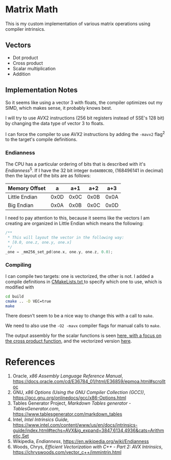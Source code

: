 # Matrix Math

This is my custom implementation of various matrix operations using compiler intrinsics.

## Vectors
* Dot product
* Cross product
* Scalar multiplication
* Addition

## Implementation Notes

So it seems like using a vector 3 with floats, the compiler optimizes out my SIMD, which makes sense, it probably knows best. 

I will try to use AVX2 instructions (256 bit registers instead of SSE's 128 bit) by changing the data type of vector 3 to floats.

I can force the compiler to use AVX2 instructions by adding the `-mavx2` flag<sup>2</sup> to the target's compile definitions. 


### Endianness 
The CPU has a particular ordering of bits that is described with it's _Endianness_<sup>5</sup>. If I have the 32 bit integer `0x0A0B0C0D`, (168496141 in decimal) then the layout of the bits are as follows:

| Memory Offset | a    | a+1  | a+2  | a+3  |
|---------------|------|------|------|------|
| Little Endian | 0x0D | 0x0C | 0x0B | 0x0A |
| Big Endian    | 0x0A | 0x0B | 0x0C | 0x0D |

I need to pay attention to this, because it seems like the vectors I am creating are organized in Little Endian which means the following: 

```c++
/**
 * This will layout the vector in the following way:
 * [0.0, one.z, one.y, one.x]
 */
_one = _mm256_set_pd(one.x, one.y, one.z, 0.0);
```

### Compiling
I can compile two targets: one is vectorized, the other is not.  I added a compile definitions in [ CMakeLists.txt ](./CMakeLists.txt#L17) to specify which one to use, which is modified with 
```bash
cd build
cmake .. -D VEC=true
make
```
There doesn't seem to be a nice way to change this with a call to `make`.

We need to also use the `-O2 -mavx` compiler flags for manual calls to `make`. 

The output assembly for the scalar functions is seen [here, with a focus on the cross product function](../logs/matrix-math-scalar-disassembly.txt#83), and the vectorized version [here](../logs/matrix-math-vector-disassembly.txt#58).


# References
1. Oracle, _x86 Assembly Language Reference Manual_, https://docs.oracle.com/cd/E36784_01/html/E36859/epmoa.html#scrolltoc
2. GNU, _x86 Options (Using the GNU Compiler Collection (GCC))_, https://gcc.gnu.org/onlinedocs/gcc/x86-Options.html
3. Tables Generator Project, _Markdown Tables generator - TablesGenerator.com_, https://www.tablesgenerator.com/markdown_tables
4. Intel, _Intel Intrinsics Guide_, https://www.intel.com/content/www/us/en/docs/intrinsics-guide/index.html#techs=AVX&ig_expand=3847,6134,4936&cats=Arithmetic,Set
5. Wikipedia, _Endianness_, https://en.wikipedia.org/wiki/Endianness
6. Woods, Chrys, _Efficient Vectorization with C++ - Part 2: AVX Intrinsics_, https://chryswoods.com/vector_c++/immintrin.html